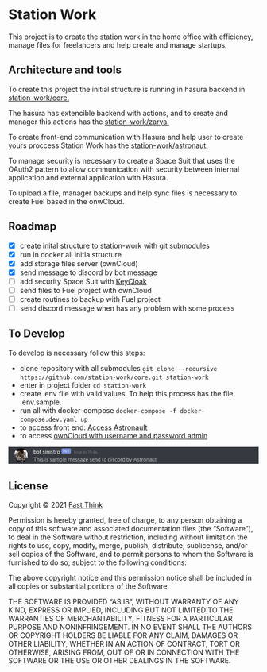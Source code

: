 # Station Work

This project is to create the station work in the home office with efficiency, manage files for freelancers and help create and manage startups.

## Architecture and tools

To create this project the initial structure is running in hasura backend in [station-work/core.](https://github.com/station-work/core)

The hasura has extencible backend with actions, and to create and manager this actions has the [station-work/zarya.](https://github.com/station-work/zarya)

To create front-end communication with Hasura and help user to create yours proccess Station Work has the [station-work/astronaut.](https://github.com/station-work/astronaut)

To manage security is necessary to create a Space Suit that uses the OAuth2 pattern to allow communication with security between internal application and external application with Hasura.

To upload a file, manager backups and help sync files is necessary to create Fuel based in the onwCloud.

## Roadmap

- [x] create inital structure to station-work with git submodules
- [x] run in docker all initla structure
- [x] add storage files server (ownCloud)
- [x] send message to discord by bot message
- [ ] add security Space Suit with [KeyCloak](https://www.keycloak.org/)
- [ ] send files to Fuel project with ownCloud
- [ ] create routines to backup with Fuel project
- [ ] send discord message when has any problem with some process

## To Develop

To develop is necessary follow this steps:

- clone repository with all submodules `git clone --recursive https://github.com/station-work/core.git station-work`
- enter in project folder `cd station-work`
- create .env file with valid values. To help this process has the file .env.sample.
- run all with docker-compose `docker-compose -f docker-compose.dev.yaml up`
- to access front end: [Access Astronault](http://localhost:3000)
- to access [ownCloud with username and password admin](http://localhost:9000)

![Screenshot bot message](https://raw.githubusercontent.com/station-work/core/main/bot.png "Screenshot bot message")

## License

Copyright © 2021 [Fast Think](https://github.com/fast-think)

Permission is hereby granted, free of charge, to any person obtaining a copy of this software and associated documentation files (the “Software”), to deal in the Software without restriction, including without limitation the rights to use, copy, modify, merge, publish, distribute, sublicense, and/or sell copies of the Software, and to permit persons to whom the Software is furnished to do so, subject to the following conditions:

The above copyright notice and this permission notice shall be included in all copies or substantial portions of the Software.

THE SOFTWARE IS PROVIDED “AS IS”, WITHOUT WARRANTY OF ANY KIND, EXPRESS OR IMPLIED, INCLUDING BUT NOT LIMITED TO THE WARRANTIES OF MERCHANTABILITY, FITNESS FOR A PARTICULAR PURPOSE AND NONINFRINGEMENT. IN NO EVENT SHALL THE AUTHORS OR COPYRIGHT HOLDERS BE LIABLE FOR ANY CLAIM, DAMAGES OR OTHER LIABILITY, WHETHER IN AN ACTION OF CONTRACT, TORT OR OTHERWISE, ARISING FROM, OUT OF OR IN CONNECTION WITH THE SOFTWARE OR THE USE OR OTHER DEALINGS IN THE SOFTWARE.
